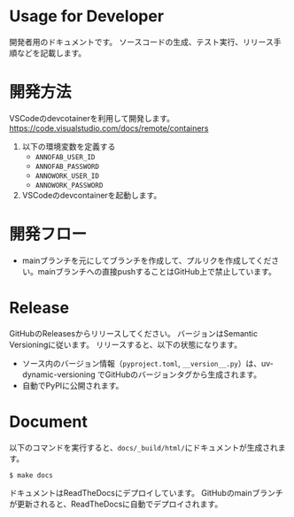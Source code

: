 # Usage for Developer
開発者用のドキュメントです。
ソースコードの生成、テスト実行、リリース手順などを記載します。

# 開発方法
VSCodeのdevcotainerを利用して開発します。
https://code.visualstudio.com/docs/remote/containers

1. 以下の環境変数を定義する
    * `ANNOFAB_USER_ID`
    * `ANNOFAB_PASSWORD`
    * `ANNOWORK_USER_ID`
    * `ANNOWORK_PASSWORD`
2. VSCodeのdevcontainerを起動します。

# 開発フロー
* mainブランチを元にしてブランチを作成して、プルリクを作成してください。mainブランチへの直接pushすることはGitHub上で禁止しています。

# Release
GitHubのReleasesからリリースしてください。
バージョンはSemantic Versioningに従います。
リリースすると、以下の状態になります。

* ソース内のバージョン情報（`pyproject.toml`, `__version__.py`）は、uv-dynamic-versioning でGitHubのバージョンタグから生成されます。
* 自動でPyPIに公開されます。


# Document
以下のコマンドを実行すると、`docs/_build/html/`にドキュメントが生成されます。

```
$ make docs
```

ドキュメントはReadTheDocsにデプロイしています。
GitHubのmainブランチが更新されると、ReadTheDocsに自動でデプロイされます。


